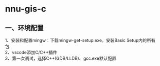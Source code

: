 # nnu-gis-c
## 一、环境配置
1、安装和配置mingw：下载mingw-get-setup.exe，安装Basic Setup内的所有包  
2、vscode添加C/C++插件  
3、第一次调试，选择C++(GDB/LLDB)、gcc.exe默认配置  
